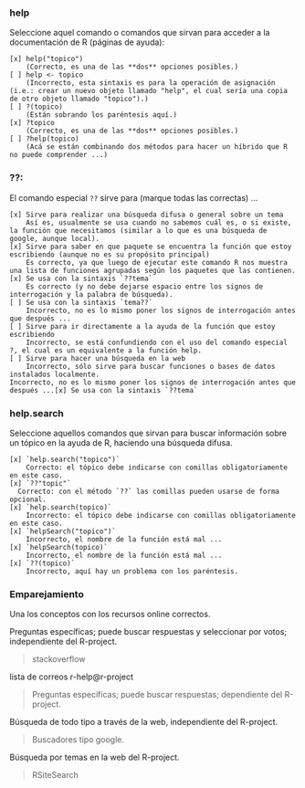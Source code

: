  
### help

Seleccione aquel comando o comandos que sirvan para acceder a la documentación de R (páginas de ayuda):

    [x] help("topico")
		(Correcto, es una de las **dos** opciones posibles.)
    [ ] help <- topico
		(Incorrecto, esta sintaxis es para la operación de asignación (i.e.: crear un nuevo objeto llamado "help", el cual sería una copia de otro objeto llamado "topico").)
    [ ] ?(topico)
		(Están sobrando los paréntesis aquí.)
    [x] ?topico
		(Correcto, es una de las **dos** opciones posibles.)
    [ ] ?help(topico)
		(Acá se están combinando dos métodos para hacer un híbrido que R no puede comprender ...)

### ??:

El comando especial `??` sirve para (marque todas las correctas) ...

    [x] Sirve para realizar una búsqueda difusa o general sobre un tema  
		Así es, usualmente se usa cuando no sabemos cuál es, o si existe, la función que necesitamos (similar a lo que es una búsqueda de google, aunque local).
    [x] Sirve para saber en que paquete se encuentra la función que estoy escribiendo (aunque no es su propósito principal)  
		Es correcto, ya que luego de ejecutar este comando R nos muestra una lista de funciones agrupadas según los paquetes que las contienen.
    [x] Se usa con la sintaxis `??tema`
		Es correcto (y no debe dejarse espacio entre los signos de interrogación y la palabra de búsqueda).
    [ ] Se usa con la sintaxis `tema??`  
		Incorrecto, no es lo mismo poner los signos de interrogación antes que después ...
    [ ] Sirve para ir directamente a la ayuda de la función que estoy escribiendo  
		Incorrecto, se está confundiendo con el uso del comando especial ?, el cual es un equivalente a la función help.
    [ ] Sirve para hacer una búsqueda en la web  
		Incorrecto, sólo sirve para buscar funciones o bases de datos instalados localmente.
    Incorrecto, no es lo mismo poner los signos de interrogación antes que después ...[x] Se usa con la sintaxis `??tema`

### help.search

Seleccione aquellos comandos que sirvan para buscar información sobre un tópico en la ayuda de R, haciendo una búsqueda difusa.

    [x] `help.search("topico")`
		Correcto: el tópico debe indicarse con comillas obligatoriamente en este caso.
    [x] `??"topic"`
	  Correcto: con el método `??` las comillas pueden usarse de forma opcional.
    [x] `help.search(topico)`
		Incorrecto: el tópico debe indicarse con comillas obligatoriamente en este caso.
    [x] `helpSearch("topico")`
		Incorrecto, el nombre de la función está mal ...
    [x] `helpSearch(topico)`
		Incorrecto, el nombre de la función está mal ...
    [x] `??(topico)`
		Incorrecto, aquí hay un problema con los paréntesis.

### Emparejamiento

Una los conceptos con los recursos online correctos.

Preguntas específicas; puede buscar respuestas y seleccionar por votos; independiente del R-project.
> stackoverflow

lista de correos r-help@r-project
> Preguntas específicas; puede buscar respuestas; dependiente del R-project.

Búsqueda de todo tipo a través de la web, independiente del R-project.
> Buscadores tipo google.

Búsqueda por temas en la web del R-project.
> RSiteSearch

